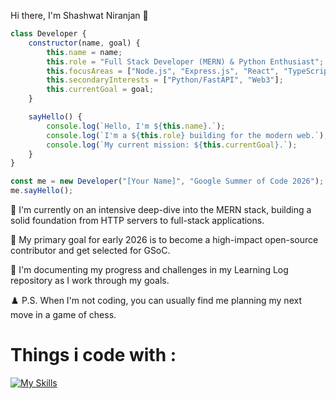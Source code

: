 Hi there, I'm Shashwat Niranjan 👋
```javascript
class Developer {
    constructor(name, goal) {
        this.name = name;
        this.role = "Full Stack Developer (MERN) & Python Enthusiast";
        this.focusAreas = ["Node.js", "Express.js", "React", "TypeScript"];
        this.secondaryInterests = ["Python/FastAPI", "Web3"];
        this.currentGoal = goal;
    }

    sayHello() {
        console.log(`Hello, I'm ${this.name}.`);
        console.log(`I'm a ${this.role} building for the modern web.`);
        console.log(`My current mission: ${this.currentGoal}.`);
    }
}

const me = new Developer("[Your Name]", "Google Summer of Code 2026");
me.sayHello();
```

🚀 I'm currently on an intensive deep-dive into the MERN stack, building a solid foundation from HTTP servers to full-stack applications.

🎯 My primary goal for early 2026 is to become a high-impact open-source contributor and get selected for GSoC.

🌱 I'm documenting my progress and challenges in my Learning Log repository as I work through my goals.

♟️ P.S. When I'm not coding, you can usually find me planning my next move in a game of chess.
<h1>Things i code with :</h1>

[![My Skills](https://skillicons.dev/icons?i=js,ts,react,nodejs,express,mongodb,py,fastapi,tailwind,git,github,pandas)](https://skillicons.dev)

